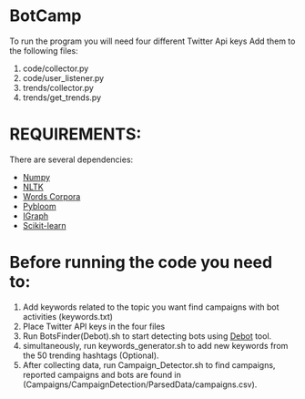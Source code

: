 # BotCamp

To run the program you will need four different Twitter Api keys 
Add them to the following files:
1. code/collector.py
2. code/user_listener.py
3. trends/collector.py
4. trends/get_trends.py


# REQUIREMENTS:

There are several dependencies:
* [Numpy](http://www.numpy.org/)
* [NLTK](https://spacy.io/)
* [Words Corpora](http://www.nltk.org/nltk_data/)
* [Pybloom](https://pypi.python.org/pypi/pybloom)
* [IGraph](https://pypi.python.org/pypi/python-igraph)
* [Scikit-learn](https://pypi.python.org/pypi/scikit-learn)

# Before running the code you need to:

1. Add keywords related to the topic you want find campaigns with bot activities (keywords.txt)
2. Place Twitter API keys in the four files
3. Run BotsFinder\(Debot\).sh to start detecting bots using [Debot](http://www.cs.unm.edu/~chavoshi/debot/) tool.
4. simultaneously, run keywords_generator.sh to add new keywords from the 50 trending hashtags (Optional).
5. After collecting data, run Campaign_Detector.sh to find campaigns, reported campaigns and bots are found in (Campaigns/CampaignDetection/ParsedData/campaigns.csv).


